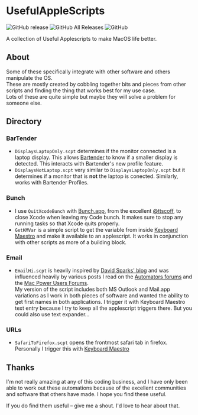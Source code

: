# UsefulAppleScripts

![GitHub release](https://img.shields.io/github/release/aarblaster/UsefulAppleScripts.svg)
![GitHub All Releases](https://img.shields.io/github/downloads/aarblaster/UsefulAppleScripts/total.svg)
![GitHub](https://img.shields.io/github/license/aarblaster/UsefulAppleScripts.svg)

 A collection of Useful Applescripts to make MacOS life better.
 
 ## About
 Some of these specifically integrate with other software and others manipulate the OS.  
 These are mostly created by cobbling together bits and pieces from other scripts and finding the thing that works best for my use case.   
 Lots of these are quite simple but maybe they will solve a problem for someone else. 
 
 ## Directory
 ### BarTender
 * `DisplaysLaptopOnly.scpt` determines if the monitor connected is a laptop display. This allows [Bartender](https://www.macbartender.com) to know if a smaller display is detected. This interacts with Bartender's new profile feature.
 *	`DisplaysNotLaptop.scpt` very similar to `DisplaysLaptopOnly.scpt` but it determines if a monitor that is **not** the laptop is conected. Similarly, works with Bartender Profiles.
 
 ### Bunch
 * I use `QuitXcodeBunch` with [Bunch.app](https://bunchapp.co), from the excellent [@ttscoff](https://github.com/ttscoff), to close Xcode when leaving my Code bunch. It makes sure to stop any running tasks so that Xcode quits properly.
 * `GetKMVar` is a simple script to get the variable from inside [Keyboard Maestro](https://keyboardmaestro.com) and make it available to an applescript. It works in conjunction with other scripts as more of a building block.
   
 ### Email
 * `EmailHi.scpt` is heavily inspired by [David Sparks' blog](https://www.macsparky.com/blog/2020/09/updates-and-improvements-to-the-salutation-applescript-for-apple-mail/) and was influenced heavily by various posts I read on the [Automators forums](https://www.macsparky.com/blog/2020/09/updates-and-improvements-to-the-salutation-applescript-for-apple-mail/) and the [Mac Power Users Forums](https://talk.macpowerusers.com).   
 My version of the script includes both MS Outlook and Mail.app variations as I work in both pieces of software and wanted the ability to get first names in both applications. I trigger it with Keyboard Maestro text entry because I try to keep all the applescript triggers there. But you could also use text expander...
 
 
 ### URLs
 * `SafariToFirefox.scpt` opens the frontmost safari tab in firefox. Personally I trigger this with [Keyboard Maestro](https://keyboardmaestro.com)   
 
 ## Thanks
 I'm not really amazing at any of this coding business, and I have only been able to work out these automations because of the excellent communities and software that others have made. I hope you find these useful.   
 
 If you do find them useful – give me a shout. I'd love to hear about that.